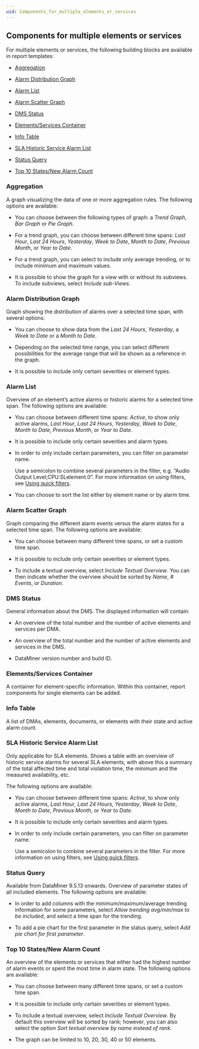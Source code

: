 ```yaml
---
uid: Components_for_multiple_elements_or_services
---
```


## Components for multiple elements or services

For multiple elements or services, the following building blocks are available in report templates:

- [Aggregation](#aggregation)

- [Alarm Distribution Graph](#alarm-distribution-graph)

- [Alarm List](#alarm-list)

- [Alarm Scatter Graph](#alarm-scatter-graph)

- [DMS Status](#dms-status)

- [Elements/Services Container](#elementsservices-container)

- [Info Table](#info-table)

- [SLA Historic Service Alarm List](#sla-historic-service-alarm-list)

- [Status Query](#status-query)

- [Top 10 States/New Alarm Count](#top-10-statesnew-alarm-count)

### Aggregation

A graph visualizing the data of one or more aggregation rules. The following options are available:

- You can choose between the following types of graph: a *Trend Graph*, *Bar Graph* or *Pie Graph*.

- For a trend graph, you can choose between different time spans: *Last Hour*, *Last 24 Hours*, *Yesterday*, *Week to Date*, *Month to Date*, *Previous Month*, or *Year to Date*.

- For a trend graph, you can select to include only average trending, or to include minimum and maximum values.

- It is possible to show the graph for a view with or without its subviews. To include subviews, select *Include sub-Views*.

### Alarm Distribution Graph

Graph showing the distribution of alarms over a selected time span, with several options:

- You can choose to show data from the *Last 24 Hours*, *Yesterday*, a *Week to Date* or a *Month to Date*.

- Depending on the selected time range, you can select different possibilities for the average range that will be shown as a reference in the graph.

- It is possible to include only certain severities or element types.

### Alarm List

Overview of an element’s active alarms or historic alarms for a selected time span. The following options are available:

- You can choose between different time spans: *Active*, to show only active alarms, *Last Hour*, *Last 24 Hours*, *Yesterday*, *Week to Date*, *Month to Date*, *Previous Month*, or *Year to Date*.

- It is possible to include only certain severities and alarm types.

- In order to only include certain parameters, you can filter on parameter name.

    Use a semicolon to combine several parameters in the filter, e.g. “Audio Output Level;CPU:SLelement.0”. For more information on using filters, see [Using quick filters](../../part_1/GettingStarted/Using_quick_filters.md).

- You can choose to sort the list either by element name or by alarm time.

### Alarm Scatter Graph

Graph comparing the different alarm events versus the alarm states for a selected time span. The following options are available:

- You can choose between many different time spans, or set a custom time span.

- It is possible to include only certain severities or element types.

- To include a textual overview, select *Include Textual Overview*. You can then indicate whether the overview should be sorted by *Name*, *# Events*, or *Duration*.

### DMS Status

General information about the DMS. The displayed information will contain:

- An overview of the total number and the number of active elements and services per DMA.

- An overview of the total number and the number of active elements and services in the DMS.

- DataMiner version number and build ID.

### Elements/Services Container

A container for element-specific information. Within this container, report components for single elements can be added.

### Info Table

A list of DMAs, elements, documents, or elements with their state and active alarm count.

### SLA Historic Service Alarm List

Only applicable for SLA elements. Shows a table with an overview of historic service alarms for several SLA elements, with above this a summary of the total affected time and total violation time, the minimum and the measured availability, etc.

The following options are available:

- You can choose between different time spans: *Active*, to show only active alarms, *Last Hour*, *Last 24 Hours*, *Yesterday*, *Week to Date*, *Month to Date*, *Previous Month*, or *Year to Date*.

- It is possible to include only certain severities and alarm types.

- In order to only include certain parameters, you can filter on parameter name.

    Use a semicolon to combine several parameters in the filter. For more information on using filters, see [Using quick filters](../../part_1/GettingStarted/Using_quick_filters.md).

### Status Query

Available from DataMiner 9.5.13 onwards. Overview of parameter states of all included elements. The following options are available:

- In order to add columns with the minimum/maximum/average trending information for some parameters, select *Allow trending avg/min/max to be included*, and select a time span for the trending.

- To add a pie chart for the first parameter in the status query, select *Add pie chart for first parameter*.

### Top 10 States/New Alarm Count

An overview of the elements or services that either had the highest number of alarm events or spent the most time in alarm state. The following options are available:

- You can choose between many different time spans, or set a custom time span.

- It is possible to include only certain severities or element types.

- To include a textual overview, select *Include Textual Overview*. By default this overview will be sorted by rank; however, you can also select the option *Sort textual overview by name instead of rank*.

- The graph can be limited to 10, 20, 30, 40 or 50 elements.
